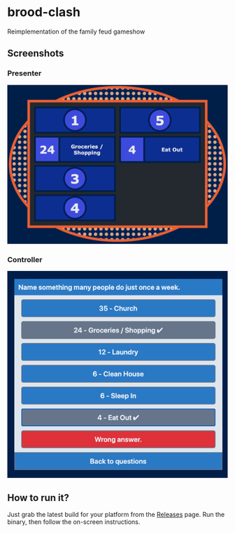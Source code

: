 # brood-clash
Reimplementation of the family feud gameshow

## Screenshots
### Presenter
![Presenter](/screenshots/presenter.png?raw=true "Presenter")

### Controller
![Controller](/screenshots/controller.png?raw=true "Controller")

## How to run it?
Just grab the latest build for your platform from the [Releases](https://github.com/rsheasby/brood-clash/releases) page.
Run the binary, then follow the on-screen instructions.